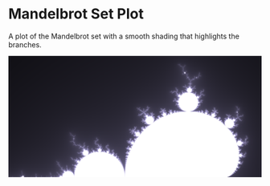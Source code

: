 # Mandelbrot Set Plot

A plot of the Mandelbrot set with a smooth shading that highlights the branches.

![Mandelbrot Plot](mandelbrot.png?raw=true "Mandelbrot Plot")
